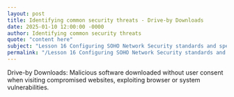 ```yaml
---
layout: post
title: Identifying common security threats - Drive-by Downloads
date: 2025-01-10 12:00:00 -0000
author: Identifying common security threats
quote: "content here"
subject: "Lesson 16 Configuring SOHO Network Security standards and specifications"
permalink: "/Lesson 16 Configuring SOHO Network Security standards and specifications/Identifying common security threats/Identifying common security threats - Drive-by Downloads"
---
```


Drive-by Downloads: Malicious software downloaded without user consent when visiting compromised websites, exploiting browser or system vulnerabilities.
